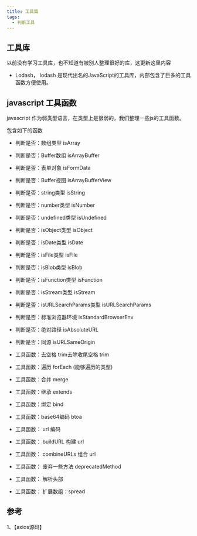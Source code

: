 ```yaml
---
title: 工具篇
tags:
  - 判断工具
---
```


## 工具库

以前没有学习工具库，也不知道有被别人整理很好的库，这更新这里内容

- Lodash， lodash 是现代出名的JavaScript的工具库，内部包含了巨多的工具函数方便使用。

## javascript 工具函数

javascript 作为弱类型语言，在类型上是很弱的，我们整理一些js的工具函数。

包含如下的函数

- 判断是否：数组类型 isArray
- 判断是否：Buffer数组 isArrayBuffer
- 判断是否：表单对象 isFormData
- 判断是否：Buffer视图 isArrayBufferView
- 判断是否：string类型 isString
- 判断是否：number类型 isNumber
- 判断是否：undefined类型 isUndefined
- 判断是否：isObject类型 isObject
- 判断是否：isDate类型 isDate
- 判断是否：isFile类型 isFile
- 判断是否：isBlob类型 isBlob
- 判断是否：isFunction类型 isFunction
- 判断是否：isStream类型 isStream
- 判断是否：isURLSearchParams类型 isURLSearchParams
- 判断是否：标准浏览器环境 isStandardBrowserEnv
- 判断是否：绝对路径 isAbsoluteURL
- 判断是否：同源 isURLSameOrigin

- 工具函数：去空格 trim去除收尾空格 trim
- 工具函数：遍历 forEach (能够遍历的类型)
- 工具函数：合并 merge
- 工具函数：继承 extends
- 工具函数：绑定 bind
- 工具函数：base64编码 btoa
- 工具函数： url 编码
- 工具函数： buildURL 构建 url
- 工具函数： combineURLs 组合 url
- 工具函数： 废弃一些方法 deprecatedMethod
- 工具函数： 解析头部
- 工具函数： 扩展数组：spread 

## 参考

1、【axios源码】
